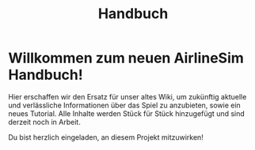 ﻿---
title: "Handbuch"
---

# Willkommen zum neuen AirlineSim Handbuch!

Hier erschaffen wir den Ersatz für unser altes Wiki, um zukünftig aktuelle und verlässliche Informationen über das Spiel zu anzubieten, sowie ein neues Tutorial.
Alle Inhalte werden Stück für Stück hinzugefügt und sind derzeit noch in Arbeit.

Du bist herzlich eingeladen, an diesem Projekt mitzuwirken!
